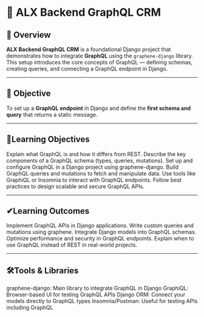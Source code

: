 # 🧩 ALX Backend GraphQL CRM

## 📘 Overview
**ALX Backend GraphQL CRM** is a foundational Django project that demonstrates how to integrate **GraphQL** using the `graphene-django` library.  
This setup introduces the core concepts of GraphQL — defining schemas, creating queries, and connecting a GraphQL endpoint in Django.

---

## 🎯 Objective
To set up a **GraphQL endpoint** in Django and define the **first schema and query** that returns a static message.

---

## 📝Learning Objectives
Explain what GraphQL is and how it differs from REST.
Describe the key components of a GraphQL schema (types, queries, mutations).
Set up and configure GraphQL in a Django project using graphene-django.
Build GraphQL queries and mutations to fetch and manipulate data.
Use tools like GraphiQL or Insomnia to interact with GraphQL endpoints.
Follow best practices to design scalable and secure GraphQL APIs.

---

## ✔Learning Outcomes
Implement GraphQL APIs in Django applications.
Write custom queries and mutations using graphene.
Integrate Django models into GraphQL schemas.
Optimize performance and security in GraphQL endpoints.
Explain when to use GraphQL instead of REST in real-world projects.

---

## 🛠Tools & Libraries
graphene-django: Main library to integrate GraphQL in Django
GraphiQL: Browser-based UI for testing GraphQL APIs
Django ORM: Connect your models directly to GraphQL types
Insomnia/Postman: Useful for testing APIs including GraphQL

